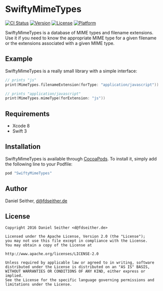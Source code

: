 # SwiftyMimeTypes

[![CI Status](http://img.shields.io/travis/tiwoc/SwiftyMimeTypes.svg?style=flat)](https://travis-ci.org/tiwoc/SwiftyMimeTypes)
[![Version](https://img.shields.io/cocoapods/v/SwiftyMimeTypes.svg?style=flat)](http://cocoapods.org/pods/SwiftyMimeTypes)
[![License](https://img.shields.io/cocoapods/l/SwiftyMimeTypes.svg?style=flat)](http://cocoapods.org/pods/SwiftyMimeTypes)
[![Platform](https://img.shields.io/cocoapods/p/SwiftyMimeTypes.svg?style=flat)](http://cocoapods.org/pods/SwiftyMimeTypes)

SwiftyMimeTypes is a database of MIME types and filename extensions.
Use it if you need to know the appropriate MIME type for a given filename
or the extensions associated with a given MIME type.

## Example

SwiftyMimeTypes is a really small library with a simple interface:

```swift
// prints "js"
print(MimeTypes.filenameExtension(forType: "application/javascript"))

// prints "application/javascript"
print(MimeTypes.mimeType(forExtension: "js"))
```

## Requirements

* Xcode 8
* Swift 3

## Installation

SwiftyMimeTypes is available through [CocoaPods](http://cocoapods.org). To install
it, simply add the following line to your Podfile:

```ruby
pod "SwiftyMimeTypes"
```

## Author

Daniel Seither, d@fdseither.de

## License

```
Copyright 2016 Daniel Seither <d@fdseither.de>

Licensed under the Apache License, Version 2.0 (the "License");
you may not use this file except in compliance with the License.
You may obtain a copy of the License at

http://www.apache.org/licenses/LICENSE-2.0

Unless required by applicable law or agreed to in writing, software
distributed under the License is distributed on an "AS IS" BASIS,
WITHOUT WARRANTIES OR CONDITIONS OF ANY KIND, either express or implied.
See the License for the specific language governing permissions and
limitations under the License.
```
